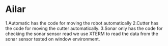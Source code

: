 # Ailar
1.Automatic has the code for moving the robot automatically
2.Cutter has the code for moving the cutter automatically.
3.Sonar only has the code for checking the sonar sensor read we use XTERM to read the data from the sonar sensor tested on window environment.
